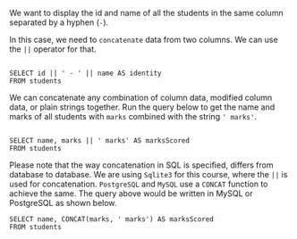 We want to display the id and name of all the students in the same column separated by a hyphen (`-`).

In this case, we need to `concatenate` data from two columns.
We can use the `||` operator for that.

<Editor lang="sql" dbName="students1.db">
<code>
SELECT id || ' - ' || name AS identity
FROM students
</code>
</Editor>

We can concatenate any combination of column data, modified column data, or plain strings together.
Run the query below to get the name and marks of all students with `marks` combined with the string `' marks'`.

<Editor lang="sql" dbName="students1.db">
<code>
SELECT name, marks || ' marks' AS marksScored
FROM students
</code>
</Editor>

Please note that the way concatenation in SQL is specified, differs from database to database.
We are using `Sqlite3` for this course, where the `||` is used for concatenation.
`PostgreSQL` and `MySQL` use a `CONCAT` function to achieve the same.
The query above would be written in MySQL or PostgreSQL as shown below.

```
SELECT name, CONCAT(marks, ' marks') AS marksScored
FROM students
```